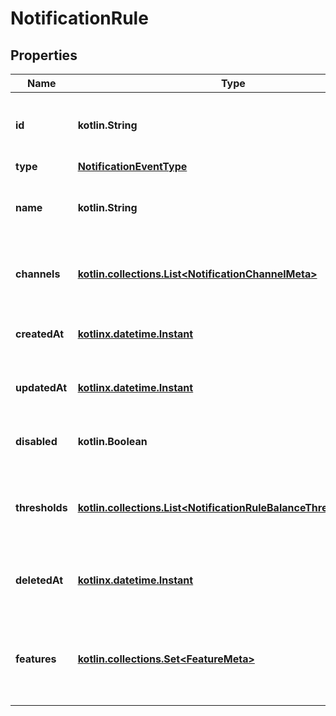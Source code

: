 
# NotificationRule

## Properties
| Name | Type | Description | Notes |
| ------------ | ------------- | ------------- | ------------- |
| **id** | **kotlin.String** | A unique identifier for the notification rule. |  |
| **type** | [**NotificationEventType**](NotificationEventType.md) |  |  |
| **name** | **kotlin.String** | The user friendly name of the notification rule. |  |
| **channels** | [**kotlin.collections.List&lt;NotificationChannelMeta&gt;**](NotificationChannelMeta.md) | List of notification channels the rule applies to. |  |
| **createdAt** | [**kotlinx.datetime.Instant**](kotlinx.datetime.Instant.md) | Timestamp when the rule was created. |  |
| **updatedAt** | [**kotlinx.datetime.Instant**](kotlinx.datetime.Instant.md) | Timestamp when the rule was modified. |  |
| **disabled** | **kotlin.Boolean** | Whether the rule is disabled or not. |  |
| **thresholds** | [**kotlin.collections.List&lt;NotificationRuleBalanceThresholdValue&gt;**](NotificationRuleBalanceThresholdValue.md) | List of thresholds the rule suppose to be triggered. |  |
| **deletedAt** | [**kotlinx.datetime.Instant**](kotlinx.datetime.Instant.md) | Timestamp when the channel was deleted. |  [optional] |
| **features** | [**kotlin.collections.Set&lt;FeatureMeta&gt;**](FeatureMeta.md) | Optional field containing list of features the rule applies to. |  [optional] |



